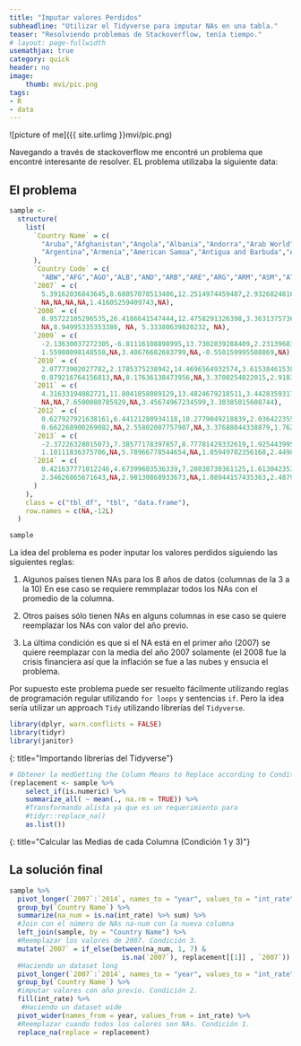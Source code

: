 ```yaml
---
title: "Imputar valores Perdidos"
subheadline: "Utilizar el Tidyverse para imputar NAs en una tabla."
teaser: "Resolviendo problemas de Stackoverflow, tenía tiempo."
# layout: page-fullwidth
usemathjax: true
category: quick
header: no
image:
    thumb: mvi/pic.png
tags:
- R
- data
---
```


![picture of me]({{ site.urlimg }}mvi/pic.png)

Navegando a través de stackoverflow me encontré un problema que encontré interesante de resolver.<!--more-->
EL problema utilizaba la siguiente data:

## El problema

```r
sample <-
  structure(
    list(
      `Country Name` = c(
        "Aruba","Afghanistan","Angola","Albania","Andorra","Arab World","United Arab Emirates",
        "Argentina","Armenia","American Samoa","Antigua and Barbuda","Australia"
      ),
      `Country Code` = c(
        "ABW","AFG","AGO","ALB","AND","ARB","ARE","ARG","ARM","ASM","ATG","AUS"),
      `2007` = c(
        5.39162036843645,8.68057078513406,12.2514974459487,2.93268248162318,NA,4.74356585295154,
        NA,NA,NA,NA,1.41605259409743,NA),
      `2008` = c(
        8.95722105296535,26.4186641547444,12.4758291326398,3.36313757366391,NA,NA,12.2504202448139,
        NA,8.94995335353386, NA, 5.33380639820232, NA),
      `2009` = c(
        -2.13630037272305,-6.81116108898995,13.7302839288409,2.23139683475865,NA,2.92089711805365,
        1.55980098148558,NA,3.40676682683799,NA,-0.550159995508869,NA),
      `2010` = c(
        2.07773902027782,2.1785375238942,14.4696564932574,3.61538461538463,NA,3.91106195534027,
        0.879216764156813,NA,8.17636138473956,NA,3.3700254022015,2.91834002677376),
      `2011` = c(
        4.31633194082721,11.8041858089129,13.4824679218511,3.44283593170005,NA,4.75316388885632,
        NA,NA,7.6500080785929,NA,3.45674967234599,3.30385015608744),
      `2012` = c(
        0.627927921638161,6.44121280934118,10.2779049218839,2.03642235579081,NA,4.61184432206646,
        0.662268900269082,NA,2.55802007757907,NA,3.37688044338879,1.76278015613193),
      `2013` = c(
        -2.37226328015073,7.38577178397857,8.77781429332619,1.92544399507649,NA,3.23423783752364,
        1.10111836375706,NA,5.78966778544654,NA,1.05949782356168,2.44988864142539),
      `2014` = c(
        0.421637771012246,4.67399603536339,7.28038730361125,1.61304235314414,NA,2.77261158414198,
        2.34626865671643,NA,2.98130868933673,NA,1.08944157435363,2.48792270531403
      )
    ),
    class = c("tbl_df", "tbl", "data.frame"),
    row.names = c(NA,-12L)
  )

sample
```
La idea del problema es poder inputar los valores perdidos siguiendo las siguientes reglas:

1. Algunos países tienen NAs para los 8 años de datos (columnas de la 3 a la 10) En ese caso se requiere remmplazar todos los NAs con el promedio de la columna.

2. Otros países sólo tienen NAs en alguns columnas in ese caso se quiere reemplazar los NAs con valor del año previo.

3. La última condición es que si el NA está en el primer año (2007) se quiere reemplazar con la media del año 2007 solamente (el 2008 fue la crisis financiera así que la inflación se fue a las nubes y ensucia el problema.
 
 Por supuesto este problema puede ser resuelto fácilmente utilizando reglas de programación regular utilizando `for loops` y sentencias `if`. Pero la idea sería utilizar un approach `Tidy` utilizando librerías del `Tidyverse`.

```r
library(dplyr, warn.conflicts = FALSE)
library(tidyr)
library(janitor)
```
{: title="Importando librerías del Tidyverse"}

```r
# Obtener la medGetting the Column Means to Replace according to Condition 1 and 3. 
(replacement <- sample %>%
    select_if(is.numeric) %>%
    summarize_all( ~ mean(., na.rm = TRUE)) %>%
    #Transformando alista ya que es un requerimiento para 
    #tidyr::replace_na()
    as.list())

```
{: title="Calcular las Medias de cada Columna (Condición 1 y 3)"}

## La solución final

```r
sample %>%
  pivot_longer(`2007`:`2014`, names_to = "year", values_to = "int_rate") %>%
  group_by(`Country Name`) %>%
  summarize(na_num = is.na(int_rate) %>% sum) %>%
  #Join con el número de NAs na-num con la nueva columna
  left_join(sample, by = "Country Name") %>%
  #Reemplazar los valores de 2007. Condición 3.
  mutate(`2007` = if_else(between(na_num, 1, 7) &
                            is.na(`2007`), replacement[[1]] , `2007`)) %>%
  #Haciendo un dataset long
  pivot_longer(`2007`:`2014`, names_to = "year", values_to = "int_rate") %>%
  group_by(`Country Name`) %>%
  #imputar valores con año previo. Condición 2.
  fill(int_rate) %>%
   #Haciendo un dataset wide
  pivot_wider(names_from = year, values_from = int_rate) %>%
  #Reemplazar cuando todos los calores son NAs. Condición 1.
  replace_na(replace = replacement) 
  
```




